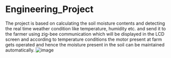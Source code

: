 # Engineering_Project

The project is based on calculating the soil moisture contents and detecting the real time weather condition like temperature, humidity etc. and send it to the farmer using zig-bee communication which will be displayed in the LCD screen and according to temperature conditions the motor present at farm gets operated and hence the moisture present in the soil can be maintained automatically.
![image](https://github.com/hiteshupare/Engineering_Project/assets/133940315/cf9ff9a6-de61-49b0-9c67-375b6553640e)
